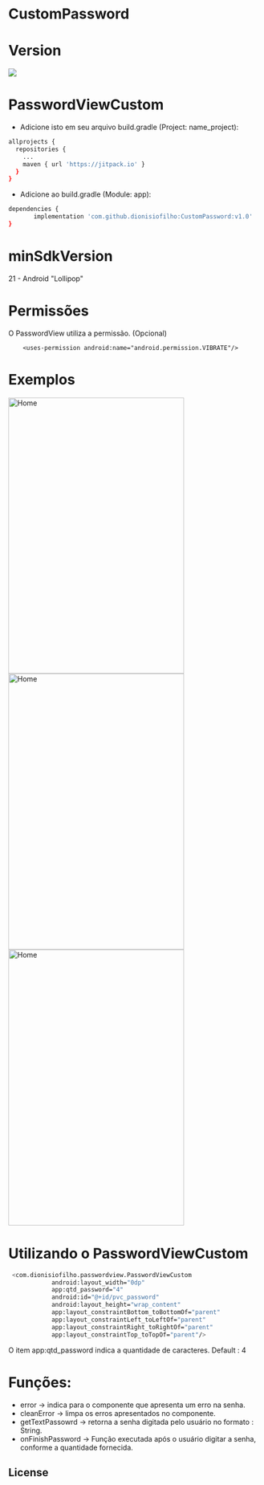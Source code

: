 # CustomPassword

# Version
[![](https://jitpack.io/v/dionisiofilho/CustomPassword.svg)](https://jitpack.io/#dionisiofilho/CustomPassword)

# PasswordViewCustom

* Adicione isto em seu arquivo build.gradle (Project: name_project):

```sh
allprojects {
  repositories {
    ...
    maven { url 'https://jitpack.io' }
  }
}
```
* Adicione ao build.gradle (Module: app):

 ```sh
dependencies {
        implementation 'com.github.dionisiofilho:CustomPassword:v1.0'
}
```
# minSdkVersion 
21 - Android "Lollipop" 

# Permissões
O PasswordView utiliza a permissão. (Opcional)
```
    <uses-permission android:name="android.permission.VIBRATE"/>
```
# Exemplos

<img src="https://imgur.com/a/s5j1wVh" alt="Home" width="350" height="550">

<img src="https://i.imgur.com/7lfLFLF.png" alt="Home" width="350" height="550">

<img src="https://i.imgur.com/tOj7aNx.png" alt="Home" width="350" height="550">


# Utilizando o PasswordViewCustom
```sh
 <com.dionisiofilho.passwordview.PasswordViewCustom
            android:layout_width="0dp"
            app:qtd_password="4"
            android:id="@+id/pvc_password"
            android:layout_height="wrap_content"
            app:layout_constraintBottom_toBottomOf="parent"
            app:layout_constraintLeft_toLeftOf="parent"
            app:layout_constraintRight_toRightOf="parent"
            app:layout_constraintTop_toTopOf="parent"/>
 ```  
O item app:qtd_password indica a quantidade de caracteres. Default : 4

# Funções:
  - error -> indica para o componente que apresenta um erro na senha.
  - cleanError -> limpa os erros apresentados no componente.
  - getTextPassowrd -> retorna a senha digitada pelo usuário no formato : String.
  - onFinishPassword -> Função executada após o usuário digitar a senha, conforme a quantidade fornecida.


License
----


